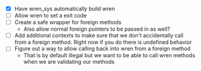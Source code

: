 - [x] Have wren_sys automatically build wren
- [ ] Allow wren to set a exit code
- [ ] Create a safe wrapper for foreign methods
  - Also allow normal foreign pointers to be passed in as well?
- [ ] Add additional contexts to make sure that we don't accidentally call from a
      foreign method. Right now if you do there is undefined behavior
- [ ] Figure out a way to allow calling back into wren from a foreign method
  - That is by default illegal but we want to be able to call wren methods when we are
    validating our methods
